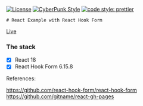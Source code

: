 [![License](https://img.shields.io/badge/license-MIT-blue.svg?style=flat-square)](https://github.com/inPhoenix/)
[![CyberPunk Style](https://img.shields.io/badge/theme-cyberpunk-%23553344.svg)](https://inphoenix.github.io/inPhoenix/)
[![code style: prettier](https://img.shields.io/badge/code_style-prettier-ff69b4.svg?style=flat-square)](https://github.com/prettier/prettier)

    # React Example with React Hook Form
[Live](https://inPhoenix.github.io/inreacthook)


### The stack

- [x] React 18
- [x] React Hook Form 6.15.8

References:

https://github.com/react-hook-form/react-hook-form
https://github.com/gitname/react-gh-pages
